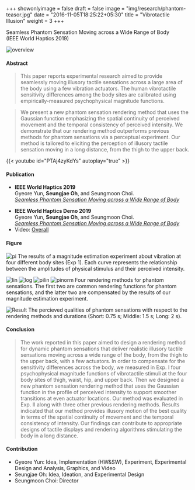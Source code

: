 +++
showonlyimage = false
draft = false
image = "img/research/phantom-teasor.jpg"
date = "2016-11-05T18:25:22+05:30"
title = "Vibrotactile Illusion"
weight = 3
+++

Seamless Phantom Sensation Moving across a Wide Range of Body<br>(IEEE World Haptics 2019)
<!--more-->

![overview][1]

#### Abstract
>This paper reports experimental research aimed to provide seamlessly moving illusory tactile sensations across a large area of the body using a few vibration actuators. The human vibrotactile sensitivity differences among the body sites are calibrated using empirically-measured psychophysical magnitude functions. 

>We present a new phantom sensation rendering method that uses the Gaussian function emphasizing the spatial continuity of perceived movement and the temporal consistency of perceived intensity. We demonstrate that our rendering method outperforms previous methods for phantom sensations via a perceptual experiment. Our method is tailored to eliciting the perception of illusory tactile sensation moving in a long distance, from the thigh to the upper back.

{{< youtube id="PTAj4zyKdYs" autoplay="true" >}}

#### Publication
* **IEEE World Haptics 2019**<br>Gyeore Yun, **Seungjae Oh**, and Seungmoon Choi.<br>*[Seamless Phantom Sensation Moving across a Wide Range of Body](https://doi.org/10.1109/WHC.2019.8816104)*
<!-- * Link: [Full Paper](https://doi.org/10.1109/WHC.2019.8816104) -->
* **IEEE World Haptics Demo 2019**<br>Gyeore Yun, **Seungjae Oh**, and Seungmoon Choi.<br>*[Seamless Phantom Sensation Moving across a Wide Range of Body](https://youtu.be/UFgp7A1IK7o?t=141)*
* Video: [Overall](https://youtu.be/PTAj4zyKdYs)

#### Figure

![pi][7]
The results of a magnitude estimation experiment about vibration at four different body sites (Exp 1). Each curve represents the relationship between the amplitudes of physical stimulus and their perceived intensity. 
<!-- The four psychophysical curves were fitted according to Steven's power law. -->

![lin][3]
![log][4]
![pilin][5]
![pinorm][6]
Four rendering methods for phantom sensations. The first two are common rendering functions for phantom sensations, and the latter two are compensated by the results of our magnitude estimation experiment.

![Result][2]
The percieved qualities of phantom sensations with respect to the rendering methods and durations (Short: 0.75 s; Middle: 1.5 s; Long: 2 s).

#### Conclusion
>The work reported in this paper aimed to design a rendering method for dynamic phantom sensations that deliver realistic illusory tactile sensations moving across a wide range of the body, from the thigh to the upper back, with a few actuators. In order to compensate for the sensitivity differences across the body, we measured in Exp. I four psychophysical magnitude functions of vibrotactile stimuli at the four body sites of thigh, waist, hip, and upper back. Then we designed a new phantom sensation rendering method that uses the Gaussian function in the profile of perceived
intensity to support smoother transitions at even actuator locations. Our method was evaluated in Exp. II along with three other previous rendering methods. Results indicated that our method provides illusory motion of the best quality in terms of the spatial continuity of movement and the temporal consistency of intensity. Our findings can contribute to appropriate designs of tactile displays and rendering algorithms stimulating the body in a long distance.

#### Contribution
* Gyeore Yun: Idea, Implementation (HW&SW), Experiment, Experimental Design and Analysis, Graphics, and Video 
* Seungjae Oh: Idea, Ideation, and Experimental Design
* Seungmoon Choi: Director

[1]: /img/research/phantom-config.png
[2]: /img/research/phantom-res.png
[7]: /img/research/phantom-pi.png
[3]: /img/research/phantom-profilelinear.png
[4]: /img/research/phantom-profilelog.png
[5]: /img/research/phantom-profilepilinear.png
[6]: /img/research/phantom-profilepinormal.png
